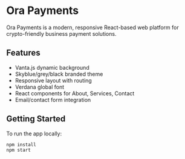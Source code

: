 # Ora Payments

Ora Payments is a modern, responsive React-based web platform for crypto-friendly business payment solutions.

## Features

- Vanta.js dynamic background
- Skyblue/grey/black branded theme
- Responsive layout with routing
- Verdana global font
- React components for About, Services, Contact
- Email/contact form integration

## Getting Started

To run the app locally:

```bash
npm install
npm start
